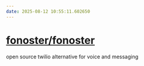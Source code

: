 ```yaml
---
date: 2025-08-12 10:55:11.602650
---
```


# [fonoster/fonoster](https://github.com/fonoster/fonoster)

open source twilio alternative for voice and messaging